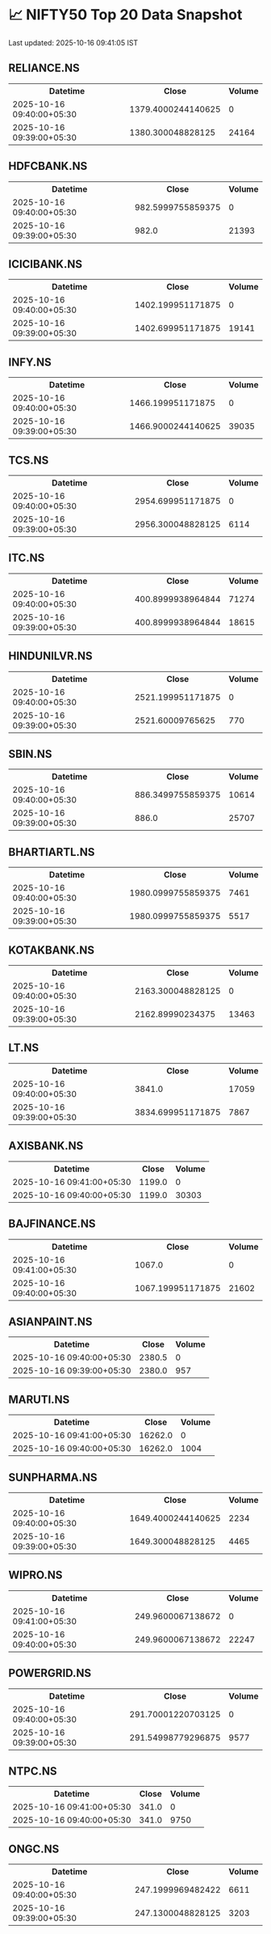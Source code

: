 # 📈 NIFTY50 Top 20 Data Snapshot

Last updated: 2025-10-16 09:41:05 IST

## RELIANCE.NS

<table>
  <tr><th>Datetime</th><th>Close</th><th>Volume</th></tr>
  <tr><td>2025-10-16 09:40:00+05:30</td><td>1379.4000244140625</td><td>0</td></tr>
  <tr><td>2025-10-16 09:39:00+05:30</td><td>1380.300048828125</td><td>24164</td></tr>
</table>

## HDFCBANK.NS

<table>
  <tr><th>Datetime</th><th>Close</th><th>Volume</th></tr>
  <tr><td>2025-10-16 09:40:00+05:30</td><td>982.5999755859375</td><td>0</td></tr>
  <tr><td>2025-10-16 09:39:00+05:30</td><td>982.0</td><td>21393</td></tr>
</table>

## ICICIBANK.NS

<table>
  <tr><th>Datetime</th><th>Close</th><th>Volume</th></tr>
  <tr><td>2025-10-16 09:40:00+05:30</td><td>1402.199951171875</td><td>0</td></tr>
  <tr><td>2025-10-16 09:39:00+05:30</td><td>1402.699951171875</td><td>19141</td></tr>
</table>

## INFY.NS

<table>
  <tr><th>Datetime</th><th>Close</th><th>Volume</th></tr>
  <tr><td>2025-10-16 09:40:00+05:30</td><td>1466.199951171875</td><td>0</td></tr>
  <tr><td>2025-10-16 09:39:00+05:30</td><td>1466.9000244140625</td><td>39035</td></tr>
</table>

## TCS.NS

<table>
  <tr><th>Datetime</th><th>Close</th><th>Volume</th></tr>
  <tr><td>2025-10-16 09:40:00+05:30</td><td>2954.699951171875</td><td>0</td></tr>
  <tr><td>2025-10-16 09:39:00+05:30</td><td>2956.300048828125</td><td>6114</td></tr>
</table>

## ITC.NS

<table>
  <tr><th>Datetime</th><th>Close</th><th>Volume</th></tr>
  <tr><td>2025-10-16 09:40:00+05:30</td><td>400.8999938964844</td><td>71274</td></tr>
  <tr><td>2025-10-16 09:39:00+05:30</td><td>400.8999938964844</td><td>18615</td></tr>
</table>

## HINDUNILVR.NS

<table>
  <tr><th>Datetime</th><th>Close</th><th>Volume</th></tr>
  <tr><td>2025-10-16 09:40:00+05:30</td><td>2521.199951171875</td><td>0</td></tr>
  <tr><td>2025-10-16 09:39:00+05:30</td><td>2521.60009765625</td><td>770</td></tr>
</table>

## SBIN.NS

<table>
  <tr><th>Datetime</th><th>Close</th><th>Volume</th></tr>
  <tr><td>2025-10-16 09:40:00+05:30</td><td>886.3499755859375</td><td>10614</td></tr>
  <tr><td>2025-10-16 09:39:00+05:30</td><td>886.0</td><td>25707</td></tr>
</table>

## BHARTIARTL.NS

<table>
  <tr><th>Datetime</th><th>Close</th><th>Volume</th></tr>
  <tr><td>2025-10-16 09:40:00+05:30</td><td>1980.0999755859375</td><td>7461</td></tr>
  <tr><td>2025-10-16 09:39:00+05:30</td><td>1980.0999755859375</td><td>5517</td></tr>
</table>

## KOTAKBANK.NS

<table>
  <tr><th>Datetime</th><th>Close</th><th>Volume</th></tr>
  <tr><td>2025-10-16 09:40:00+05:30</td><td>2163.300048828125</td><td>0</td></tr>
  <tr><td>2025-10-16 09:39:00+05:30</td><td>2162.89990234375</td><td>13463</td></tr>
</table>

## LT.NS

<table>
  <tr><th>Datetime</th><th>Close</th><th>Volume</th></tr>
  <tr><td>2025-10-16 09:40:00+05:30</td><td>3841.0</td><td>17059</td></tr>
  <tr><td>2025-10-16 09:39:00+05:30</td><td>3834.699951171875</td><td>7867</td></tr>
</table>

## AXISBANK.NS

<table>
  <tr><th>Datetime</th><th>Close</th><th>Volume</th></tr>
  <tr><td>2025-10-16 09:41:00+05:30</td><td>1199.0</td><td>0</td></tr>
  <tr><td>2025-10-16 09:40:00+05:30</td><td>1199.0</td><td>30303</td></tr>
</table>

## BAJFINANCE.NS

<table>
  <tr><th>Datetime</th><th>Close</th><th>Volume</th></tr>
  <tr><td>2025-10-16 09:41:00+05:30</td><td>1067.0</td><td>0</td></tr>
  <tr><td>2025-10-16 09:40:00+05:30</td><td>1067.199951171875</td><td>21602</td></tr>
</table>

## ASIANPAINT.NS

<table>
  <tr><th>Datetime</th><th>Close</th><th>Volume</th></tr>
  <tr><td>2025-10-16 09:40:00+05:30</td><td>2380.5</td><td>0</td></tr>
  <tr><td>2025-10-16 09:39:00+05:30</td><td>2380.0</td><td>957</td></tr>
</table>

## MARUTI.NS

<table>
  <tr><th>Datetime</th><th>Close</th><th>Volume</th></tr>
  <tr><td>2025-10-16 09:41:00+05:30</td><td>16262.0</td><td>0</td></tr>
  <tr><td>2025-10-16 09:40:00+05:30</td><td>16262.0</td><td>1004</td></tr>
</table>

## SUNPHARMA.NS

<table>
  <tr><th>Datetime</th><th>Close</th><th>Volume</th></tr>
  <tr><td>2025-10-16 09:40:00+05:30</td><td>1649.4000244140625</td><td>2234</td></tr>
  <tr><td>2025-10-16 09:39:00+05:30</td><td>1649.300048828125</td><td>4465</td></tr>
</table>

## WIPRO.NS

<table>
  <tr><th>Datetime</th><th>Close</th><th>Volume</th></tr>
  <tr><td>2025-10-16 09:41:00+05:30</td><td>249.9600067138672</td><td>0</td></tr>
  <tr><td>2025-10-16 09:40:00+05:30</td><td>249.9600067138672</td><td>22247</td></tr>
</table>

## POWERGRID.NS

<table>
  <tr><th>Datetime</th><th>Close</th><th>Volume</th></tr>
  <tr><td>2025-10-16 09:40:00+05:30</td><td>291.70001220703125</td><td>0</td></tr>
  <tr><td>2025-10-16 09:39:00+05:30</td><td>291.54998779296875</td><td>9577</td></tr>
</table>

## NTPC.NS

<table>
  <tr><th>Datetime</th><th>Close</th><th>Volume</th></tr>
  <tr><td>2025-10-16 09:41:00+05:30</td><td>341.0</td><td>0</td></tr>
  <tr><td>2025-10-16 09:40:00+05:30</td><td>341.0</td><td>9750</td></tr>
</table>

## ONGC.NS

<table>
  <tr><th>Datetime</th><th>Close</th><th>Volume</th></tr>
  <tr><td>2025-10-16 09:40:00+05:30</td><td>247.1999969482422</td><td>6611</td></tr>
  <tr><td>2025-10-16 09:39:00+05:30</td><td>247.1300048828125</td><td>3203</td></tr>
</table>


